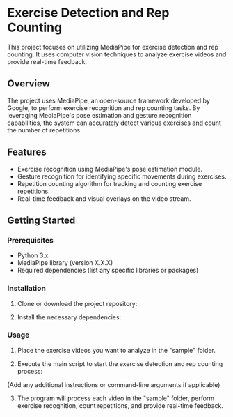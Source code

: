 # Exercise Detection and Rep Counting

This project focuses on utilizing MediaPipe for exercise detection and rep counting. It uses computer vision techniques to analyze exercise videos and provide real-time feedback.

## Overview

The project uses MediaPipe, an open-source framework developed by Google, to perform exercise recognition and rep counting tasks. By leveraging MediaPipe's pose estimation and gesture recognition capabilities, the system can accurately detect various exercises and count the number of repetitions.

## Features

- Exercise recognition using MediaPipe's pose estimation module.
- Gesture recognition for identifying specific movements during exercises.
- Repetition counting algorithm for tracking and counting exercise repetitions.
- Real-time feedback and visual overlays on the video stream.

## Getting Started

### Prerequisites

- Python 3.x
- MediaPipe library (version X.X.X)
- Required dependencies (list any specific libraries or packages)

### Installation

1. Clone or download the project repository:


2. Install the necessary dependencies:


### Usage

1. Place the exercise videos you want to analyze in the "sample" folder.

2. Execute the main script to start the exercise detection and rep counting process:


(Add any additional instructions or command-line arguments if applicable)

3. The program will process each video in the "sample" folder, perform exercise recognition, count repetitions, and provide real-time feedback.


